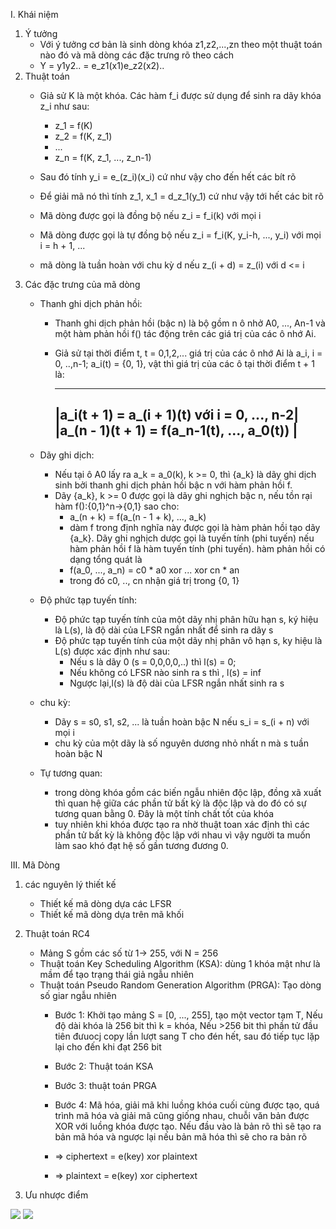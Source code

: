 I. Khái niệm
1. Ý tưởng
   + Với ý tưởng cơ bản là sinh dòng khóa z1,z2,...,zn theo một thuật toán nào đó và mã dòng các đặc trưng rõ theo cách
   + Y = y1y2.. = e_z1(x1)e_z2(x2)..
2. Thuật toán
   + Giả sử K là một khóa. Các hàm f_i được sử dụng để sinh ra dãy khóa z_i như sau:
     - z_1 = f(K)
     - z_2 = f(K, z_1)
     - ...
     - z_n = f(K, z_1, ..., z_n-1)

   + Sau đó tính y_i = e_(z_i)(x_i) cứ như vậy cho đến hết các bít rõ
   + Để giải mã nó thì tính z_1, x_1 = d_z_1(y_1) cứ như vậy tới hết các bit rõ
   + Mã dòng được gọi là đồng bộ nếu z_i = f_i(k) với mọi i
   + Mã dòng được gọi là tự đồng bộ nếu z_i = f_i(K, y_i-h, ..., y_i) với mọi i = h + 1, ...
   + mã dòng là tuần hoàn với chu kỳ d nếu z_(i + d) = z_(i) với d <= i
3. Các đặc trưng của mã dòng
   + Thanh ghi dịch phản hồi:
     - Thanh ghi dịch phản hồi (bậc n) là bộ gồm n ô nhở A0, ..., An-1 và một hàm phản hồi f() tác động trên các giá trị của các ô nhớ Ai.
     - Giả sử tại thời điểm t, t = 0,1,2,... giá trị của các ô nhớ Ai là a_i, i = 0, ..,n-1; a_i(t) = {0, 1}, vật thì giá trị của các ô tại thời điểm t + 1 là:
       
       -----------------------------------------------
       |a_i(t + 1) = a_(i + 1)(t) với i = 0, ..., n-2|
       |a_(n - 1)(t + 1) = f(a_n-1(t), ..., a_0(t))  |
       -----------------------------------------------

   + Dãy ghi dịch:
       - Nếu tại ô A0 lấy ra a_k = a_0(k), k >= 0, thì {a_k} là dãy ghi dịch sinh bởi thanh ghi dịch phản hồi bậc n với hàm phản hồi f.
       - Dãy {a_k}, k >= 0 được gọi là dãy ghi nghịch bậc n, nếu tồn rại hàm f():{0,1}^n->{0,1} sao cho:
         - a_(n + k) = f(a_(n - 1 + k), ..., a_k)
         - dàm f trong định nghĩa này được gọi là hàm phản hồi tạo dãy {a_k}. Dãy ghi nghịch dược gọi là tuyến tính (phi tuyến) nếu hàm phản hồi f là hàm tuyến tính (phi tuyến). hàm phản hồi có dạng tổng quát là
         - f(a_0, ..., a_n) = c0 * a0 xor ... xor cn * an
         - trong đó c0, .., cn nhận giá trị trong {0, 1}
   + Độ phức tạp tuyến tính:
     - Độ phức tạp tuyến tính của một dãy nhị phân hữu hạn s, ký hiệu là L(s), là độ dài của LFSR ngắn nhất để sinh ra dãy s
     - Độ phức tạp tuyến tính của một dãy nhị phân vô hạn s, ky hiệu là L(s) được xác định như sau:
       - Nếu s là dãy 0 (s = 0,0,0,0,..) thì l(s) = 0;
       - Nếu không có LFSR nào sinh ra s thì , l(s) = inf
       - Ngược lại,l(s) là độ dài của LFSR ngắn nhất sinh ra s

   + chu kỳ:
     - Dãy s = s0, s1, s2, ... là tuần hoàn bậc N nếu s_i = s_(i + n) với mọi i
     - chu kỳ của một dãy là số nguyên dương nhỏ nhất n mà s tuần hoàn bậc N
   + Tự tương quan:
     - trong dòng khóa gồm các biến ngẫu nhiên độc lập, đồng xã xuất thì quan hệ giữa các phần tử bất kỳ là  độc lập và do đó có sự tương quan bằng 0. Đây là một tính chất tốt của khóa
     - tuy nhiên khi khóa được tạo ra nhờ thuật toan xác định thì các phần tử bất kỳ là không độc lập với nhau vì vậy người ta muốn làm sao khó đạt hệ số gần tương đương 0.

III. Mã Dòng
1. các nguyên lý thiết kế
   + Thiết kế mã dòng dựa  các LFSR
   + Thiết kế mã dòng dựa trên mã khối
2. Thuật toán RC4

   + Mảng S gồm các số từ 1-> 255, với N = 256
   + Thuật toán Key Scheduling Algorithm (KSA): dùng 1 khóa mật như là mầm để tạo trạng thái giả ngẫu nhiên
   + Thuật toán Pseudo Random Generation Algorithm (PRGA): Tạo dòng số giar ngẫu nhiên
     - Bước 1: Khởi tạo mảng S = [0, ..., 255], tạo một vector tạm T, Nếu độ dài khóa là 256 bit thì k = khóa, Nếu >256 bit thì phần tử đầu tiên đưuocj copy lần lượt sang T cho đén hết, sau đó tiếp tục lặp lại cho đến khi đạt 256 bit
     - Bước 2: Thuật toán KSA
     - Bước 3: thuật toán PRGA
     - Bước 4: Mã hóa, giải mã khi luồng khóa cuối cùng được tạo, quá trình mã hóa và giải mã cũng giống nhau, chuỗi văn bản được XOR với luồng khóa được tạo. Nếu đầu vào là bản rõ thì sẽ tạo ra bản mã hóa và ngược lại nếu bản mã hóa thì sẽ cho ra bản rõ
    
     - => ciphertext = e(key) xor plaintext
     - => plaintext = e(key) xor ciphertext
    
3. Ưu nhược điểm

<picture>
   <img src="https://lilthawg29.files.wordpress.com/2021/10/image-223.png?w=768" >
</picture>
 <picture>
   <img src="https://lilthawg29.files.wordpress.com/2021/10/image-224.png?w=" >
</picture>

   
       
